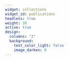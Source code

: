 ```yaml
---
widget: collections
widget_id: publications
headless: true
weight: 30
active: true
design:
  columns: "2"
  background:
    text_color_light: false
    image_darken: 0
---
```

